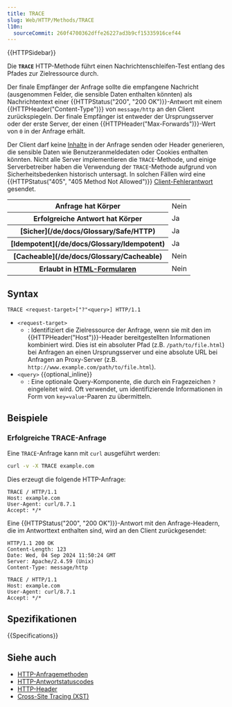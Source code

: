 ```yaml
---
title: TRACE
slug: Web/HTTP/Methods/TRACE
l10n:
  sourceCommit: 260f4700362dffe26227ad3b9cf15335916cef44
---
```


{{HTTPSidebar}}

Die **`TRACE`** HTTP-Methode führt einen Nachrichtenschleifen-Test entlang des Pfades zur Zielressource durch.

Der finale Empfänger der Anfrage sollte die empfangene Nachricht (ausgenommen Felder, die sensible Daten enthalten könnten) als Nachrichtentext einer {{HTTPStatus("200", "200 OK")}}-Antwort mit einem {{HTTPHeader("Content-Type")}} von `message/http` an den Client zurückspiegeln. Der finale Empfänger ist entweder der Ursprungsserver oder der erste Server, der einen {{HTTPHeader("Max-Forwards")}}-Wert von `0` in der Anfrage erhält.

Der Client darf keine [Inhalte](/de/docs/Glossary/HTTP_Content) in der Anfrage senden oder Header generieren, die sensible Daten wie Benutzeranmeldedaten oder Cookies enthalten könnten. Nicht alle Server implementieren die `TRACE`-Methode, und einige Serverbetreiber haben die Verwendung der `TRACE`-Methode aufgrund von Sicherheitsbedenken historisch untersagt. In solchen Fällen wird eine {{HTTPStatus("405", "405 Method Not Allowed")}} [Client-Fehlerantwort](/de/docs/Web/HTTP/Status#client_error_responses) gesendet.

<table class="properties">
  <tbody>
    <tr>
      <th scope="row">Anfrage hat Körper</th>
      <td>Nein</td>
    </tr>
    <tr>
      <th scope="row">Erfolgreiche Antwort hat Körper</th>
      <td>Ja</td>
    </tr>
    <tr>
      <th scope="row">[Sicher](/de/docs/Glossary/Safe/HTTP)</th>
      <td>Ja</td>
    </tr>
    <tr>
      <th scope="row">[Idempotent](/de/docs/Glossary/Idempotent)</th>
      <td>Ja</td>
    </tr>
    <tr>
      <th scope="row">[Cacheable](/de/docs/Glossary/Cacheable)</th>
      <td>Nein</td>
    </tr>
    <tr>
      <th scope="row">Erlaubt in <a href="/de/docs/Learn/Forms">HTML-Formularen</a></th>
      <td>Nein</td>
    </tr>
  </tbody>
</table>

## Syntax

```http
TRACE <request-target>["?"<query>] HTTP/1.1
```

- `<request-target>`
  - : Identifiziert die Zielressource der Anfrage, wenn sie mit den im {{HTTPHeader("Host")}}-Header bereitgestellten Informationen kombiniert wird.
    Dies ist ein absoluter Pfad (z.B. `/path/to/file.html`) bei Anfragen an einen Ursprungsserver und eine absolute URL bei Anfragen an Proxy-Server (z.B. `http://www.example.com/path/to/file.html`).
- `<query>` {{optional_inline}}
  - : Eine optionale Query-Komponente, die durch ein Fragezeichen `?` eingeleitet wird.
    Oft verwendet, um identifizierende Informationen in Form von `key=value`-Paaren zu übermitteln.

## Beispiele

### Erfolgreiche TRACE-Anfrage

Eine `TRACE`-Anfrage kann mit `curl` ausgeführt werden:

```bash
curl -v -X TRACE example.com
```

Dies erzeugt die folgende HTTP-Anfrage:

```http
TRACE / HTTP/1.1
Host: example.com
User-Agent: curl/8.7.1
Accept: */*
```

Eine {{HTTPStatus("200", "200 OK")}}-Antwort mit den Anfrage-Headern, die im Antworttext enthalten sind, wird an den Client zurückgesendet:

```http
HTTP/1.1 200 OK
Content-Length: 123
Date: Wed, 04 Sep 2024 11:50:24 GMT
Server: Apache/2.4.59 (Unix)
Content-Type: message/http

TRACE / HTTP/1.1
Host: example.com
User-Agent: curl/8.7.1
Accept: */*
```

## Spezifikationen

{{Specifications}}

## Siehe auch

- [HTTP-Anfragemethoden](/de/docs/Web/HTTP/Methods)
- [HTTP-Antwortstatuscodes](/de/docs/Web/HTTP/Status)
- [HTTP-Header](/de/docs/Web/HTTP/Headers)
- [Cross-Site Tracing (XST)](https://owasp.org/www-community/attacks/Cross_Site_Tracing)
